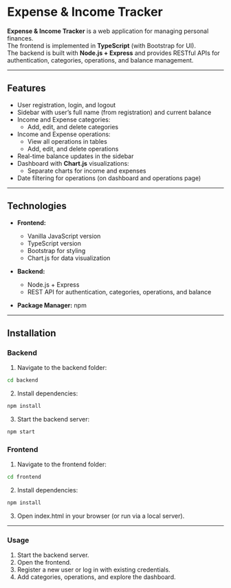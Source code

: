 # Expense & Income Tracker

**Expense & Income Tracker** is a web application for managing personal finances.  
The frontend is implemented in **TypeScript** (with Bootstrap for UI).  
The backend is built with **Node.js + Express** and provides RESTful APIs for authentication, categories, operations, and balance management.

---

## Features

- User registration, login, and logout
- Sidebar with user’s full name (from registration) and current balance
- Income and Expense categories:
  - Add, edit, and delete categories
- Income and Expense operations:
  - View all operations in tables
  - Add, edit, and delete operations
- Real-time balance updates in the sidebar
- Dashboard with **Chart.js** visualizations:
  - Separate charts for income and expenses
- Date filtering for operations (on dashboard and operations page)

---

## Technologies

- **Frontend:**  
  - Vanilla JavaScript version  
  - TypeScript version  
  - Bootstrap for styling  
  - Chart.js for data visualization  

- **Backend:**  
  - Node.js + Express  
  - REST API for authentication, categories, operations, and balance  

- **Package Manager:** npm

---

## Installation

### Backend

1. Navigate to the backend folder:
```bash
cd backend
```
2. Install dependencies:
```bash
npm install
```
3. Start the backend server:
```bash
npm start
```

### Frontend

1. Navigate to the frontend folder:
```bash
cd frontend
```
2. Install dependencies:
```bash
npm install
```
3. Open index.html in your browser (or run via a local server).

---

### Usage

1. Start the backend server.
2. Open the frontend.
3. Register a new user or log in with existing credentials.
4. Add categories, operations, and explore the dashboard.
